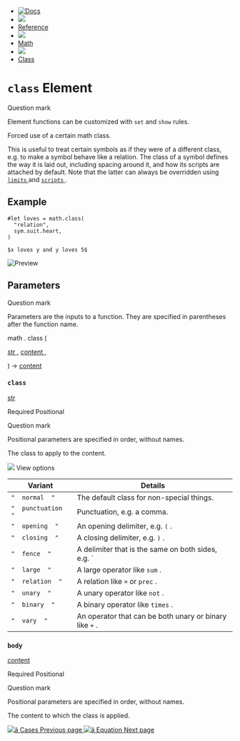   * [ ![Docs](/assets/icons/16-docs-dark.svg) ](/docs)
  * ![](/assets/icons/16-arrow-right.svg)
  * [ Reference ](/docs/reference/)
  * ![](/assets/icons/16-arrow-right.svg)
  * [ Math ](/docs/reference/math/)
  * ![](/assets/icons/16-arrow-right.svg)
  * [ Class ](/docs/reference/math/class/)

#  ` class ` Element

Question mark

Element functions can be customized with ` set ` and  ` show ` rules.

Forced use of a certain math class.

This is useful to treat certain symbols as if they were of a different class,
e.g. to make a symbol behave like a relation. The class of a symbol defines
the way it is laid out, including spacing around it, and how its scripts are
attached by default. Note that the latter can always be overridden using [ `
limits ` ](/docs/reference/math/attach/#functions-limits) and [ ` scripts `
](/docs/reference/math/attach/#functions-scripts) .

##  Example

    
    
    #let loves = math.class(
      "relation",
      sym.suit.heart,
    )
    
    $x loves y and y loves 5$
    

![Preview](/assets/docs/4-1urHqzMZfIf7fLTw_1MAAAAAAAAAAA.png)

##  Parameters

Question mark

Parameters are the inputs to a function. They are specified in parentheses
after the function name.

math  .  class  (

[ str ](/docs/reference/foundations/str/) ,  [ content
](/docs/reference/foundations/content/) ,

)  -> [ content ](/docs/reference/foundations/content/)

###  ` class `

[ str ](/docs/reference/foundations/str/)

Required  Positional

Question mark

Positional parameters are specified in order, without names.

The class to apply to the content.

![](/assets/icons/16-arrow-right.svg) View options

Variant  |  Details   
---|---  
` "  normal  " ` |  The default class for non-special things.   
` "  punctuation  " ` |  Punctuation, e.g. a comma.   
` "  opening  " ` |  An opening delimiter, e.g. ` ( ` .   
` "  closing  " ` |  A closing delimiter, e.g. ` ) ` .   
` "  fence  " ` |  A delimiter that is the same on both sides, e.g. ` | ` .   
` "  large  " ` |  A large operator like ` sum ` .   
` "  relation  " ` |  A relation like ` = ` or ` prec ` .   
` "  unary  " ` |  A unary operator like ` not ` .   
` "  binary  " ` |  A binary operator like ` times ` .   
` "  vary  " ` |  An operator that can be both unary or binary like ` + ` .   
  
###  ` body `

[ content ](/docs/reference/foundations/content/)

Required  Positional

Question mark

Positional parameters are specified in order, without names.

The content to which the class is applied.

[ ![â](/assets/icons/16-arrow-right.svg) Cases  Previous page
](/docs/reference/math/cases/) [ ![â](/assets/icons/16-arrow-right.svg)
Equation  Next page  ](/docs/reference/math/equation/)

